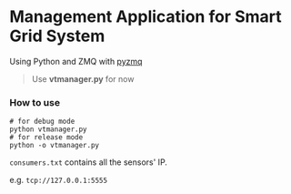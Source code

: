 # Management Application for Smart Grid System

Using Python and ZMQ with [pyzmq](https://learning-0mq-with-pyzmq.readthedocs.io/en/latest/pyzmq/pyzmq.html)

> Use **vtmanager.py** for now

### How to use

```
# for debug mode
python vtmanager.py
# for release mode
python -o vtmanager.py
```

`consumers.txt` contains all the sensors' IP.

e.g. `tcp://127.0.0.1:5555`
